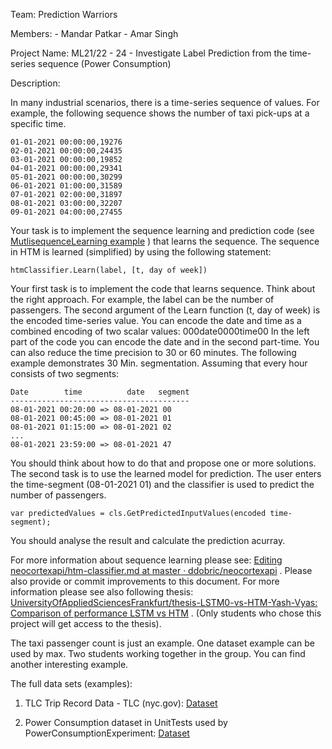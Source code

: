 Team: Prediction Warriors

Members:
	- Mandar Patkar
	- Amar Singh

Project Name: ML21/22 - 24 - Investigate Label Prediction from the time-series sequence (Power Consumption)

Description:

In many industrial scenarios, there is a time-series sequence of values. For example, the following sequence shows the number of taxi pick-ups at a specific time.
```
01-01-2021 00:00:00,19276
02-01-2021 00:00:00,24435
03-01-2021 00:00:00,19852
04-01-2021 00:00:00,29341
05-01-2021 00:00:00,30299
06-01-2021 01:00:00,31589
07-01-2021 02:00:00,31897
08-01-2021 03:00:00,32207
09-01-2021 04:00:00,27455
```

Your task is to implement the sequence learning and prediction code (see [MutlisequenceLearning example](https://github.com/ddobric/neocortexapi/blob/master/source/Samples/NeoCortexApiSample/MultisequenceLearning.cs) ) that learns the sequence.
The sequence in HTM is learned (simplified) by using the following statement:

```
htmClassifier.Learn(label, [t, day of week])
```

Your first task is to implement the code that learns sequence. Think about the right approach. For example, the label can be the number of passengers. The second argument of the Learn function (t, day of week) is the encoded time-series value. You can encode the date and time as a combined encoding of two scalar values:
000date0000time00
In the left part of the code you can encode the date and in the second part-time. You can also reduce the time precision to 30 or 60 minutes. The following example demonstrates 30 Min. segmentation. Assuming that every hour consists of two segments:
```
Date        time          date   segment
----------------------------------------
08-01-2021 00:20:00 => 08-01-2021 00
08-01-2021 00:45:00 => 08-01-2021 01
08-01-2021 01:15:00 => 08-01-2021 02
...
08-01-2021 23:59:00 => 08-01-2021 47
```

You should think about how to do that and propose one or more solutions.
The second task is to use the learned model for prediction. The user enters the time-segment (08-01-2021 01) and the classifier is used to predict the number of passengers.
```
var predictedValues = cls.GetPredictedInputValues(encoded time-segment);
```
You should analyse the result and calculate the prediction acurray.

For more information about sequence learning please see: [Editing neocortexapi/htm-classifier.md at master · ddobric/neocortexapi](https://github.com/ddobric/neocortexapi/edit/master/source/Documentation/htm-classifier.md) . Please also provide or commit improvements to this document.
For more information please see also following thesis: [UniversityOfAppliedSciencesFrankfurt/thesis-LSTM0-vs-HTM-Yash-Vyas: Comparison of performance LSTM vs HTM](https://github.com/UniversityOfAppliedSciencesFrankfurt/thesis-LSTM0-vs-HTM-Yash-Vyas) . (Only students who chose this project will get access to the thesis).

The taxi passenger count is just an example. One dataset example can be used by max. Two students working together in the group. You can find another interesting example.

The full data sets (examples):
1.	TLC Trip Record Data - TLC (nyc.gov): [Dataset](https://www1.nyc.gov/site/tlc/about/tlc-trip-record-data.page)

2.	Power Consumption dataset in UnitTests used by PowerConsumptionExperiment: [Dataset](https://github.com/numenta/nupic/blob/master/src/nupic/datafiles/extra/hotgym/rec-center-hourly.csv)
